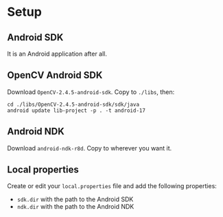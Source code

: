 Setup
=====

Android SDK
-----------

It is an Android application after all.


OpenCV Android SDK
------------------

Download `OpenCV-2.4.5-android-sdk`.
Copy to `./libs`, then:

    cd ./libs/OpenCV-2.4.5-android-sdk/sdk/java
    android update lib-project -p . -t android-17


Android NDK
-----------

Download `android-ndk-r8d`.
Copy to wherever you want it.


Local properties
----------------

Create or edit your `local.properties` file and add the following properties:
  - `sdk.dir` with the path to the Android SDK
  - `ndk.dir` with the path to the Android NDK

